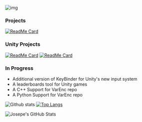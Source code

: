 ![img](https://i.imgur.com/HqD7w7O.png)

### Projects
[![ReadMe Card](https://github-readme-stats.vercel.app/api/pin/?username=JosepeDev&repo=VarEnc&hide_border=true)](https://github.com/JosepeDev/VarEnc)

### Unity Projects
[![ReadMe Card](https://github-readme-stats.vercel.app/api/pin/?username=JosepeDev&repo=KeyBinder&hide_border=true)](https://github.com/JosepeDev/KeyBinder)
[![ReadMe Card](https://github-readme-stats.vercel.app/api/pin/?username=JosepeDev&repo=CooldownAPI&hide_border=true)](https://github.com/JosepeDev/CooldownAPI)

### In Progress
- Additional version of KeyBinder for Unity's new input system
- A leaderboards tool for Unity games
- A C++ Support for VarEnc repo
- A Python Support for VarEnc repo

![Github stats](https://github-readme-stats.vercel.app/api?username=JosepeDev&show_icons=true&hide_border=true)
[![Top Langs](https://github-readme-stats.vercel.app/api/top-langs/?username=JosepeDev&hide_border=true)](https://github.com/anuraghazra/github-readme-stats)

<img align="left" alt="Josepe's GitHub Stats" src="https://github-readme-stats.codestackr.vercel.app/api?username=JosepeDev&show_icons=true&hide_border=true" />

<!--
**JosepeDev/JosepeDev** is a ✨ _special_ ✨ repository because its `README.md` (this file) appears on your GitHub profile.

Here are some ideas to get you started:

- 🔭 I’m currently working on ...
- 🌱 I’m currently learning ...
- 👯 I’m looking to collaborate on ...
- 🤔 I’m looking for help with ...
- 💬 Ask me about ...
- 📫 How to reach me: ...
- 😄 Pronouns: ...
- ⚡ Fun fact: ...
-->
